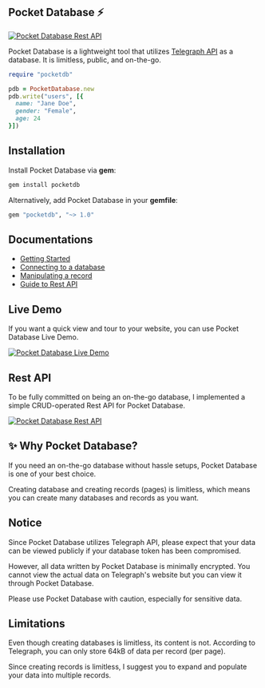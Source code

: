 ## Pocket Database ⚡

<!-- TODO: Upload to rubygems -->
[![Pocket Database Rest API](https://badgers.space/badge/PocketDB/on%20Rubygems?icon=feather-package&color=c41e3a&scale=1.2&corner_radius=3)](https://rubygems.org/gems/pocketdb)

Pocket Database is a lightweight tool that utilizes [Telegraph API](https://telegra.ph) as a database. It is limitless, public, and on-the-go.

```ruby
require "pocketdb"

pdb = PocketDatabase.new
pdb.write("users", [{
  name: "Jane Doe",
  gender: "Female",
  age: 24
}])
```

## Installation
Install Pocket Database via **gem**:
```bash
gem install pocketdb
```

Alternatively, add Pocket Database in your **gemfile**:
```ruby
gem "pocketdb", "~> 1.0"
```

## Documentations
- [Getting Started](docs/README.md)
- [Connecting to a database](docs/DATABASE.md)
- [Manipulating a record](docs/RECORD.md)
- [Guide to Rest API](docs/REST.md)

## Live Demo

If you want a quick view and tour to your website, you can use Pocket Database Live Demo.

[![Pocket Database Live Demo](https://badgers.space/badge/PocketDB/Live%20Demo?icon=feather-database&color=53a584&scale=1.2&corner_radius=3)](https://trulyursdelv.github.io/pocketdb/)

## Rest API

To be fully committed on being an on-the-go database, I implemented a simple CRUD-operated Rest API for Pocket Database.

[![Pocket Database Rest API](https://badgers.space/badge/PocketDB/Rest%20API?icon=feather-activity&color=e97451&scale=1.2&corner_radius=3)](docs/REST.md)

## :sparkles: Why Pocket Database?
If you need an on-the-go database without hassle setups, Pocket Database is one of your best choice.

Creating database and creating records (pages) is limitless, which means you can create many databases and records as you want.

## Notice
Since Pocket Database utilizes Telegraph API, please expect that your data can be viewed publicly if your database token has been compromised.

However, all data written by Pocket Database is minimally encrypted. You cannot view the actual data on Telegraph's website but you can view it through Pocket Database.

Please use Pocket Database with caution, especially for sensitive data.

## Limitations

Even though creating databases is limitless, its content is not. According to Telegraph, you can only store 64kB of data per record (per page).

Since creating records is limitless, I suggest you to expand and populate your data into multiple records.
